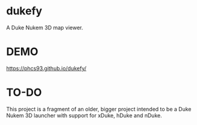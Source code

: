 # dukefy
A Duke Nukem 3D map viewer.

# DEMO
https://phcs93.github.io/dukefy/

# TO-DO
This project is a fragment of an older, bigger project intended to be a Duke Nukem 3D launcher with support for xDuke, hDuke and nDuke.
